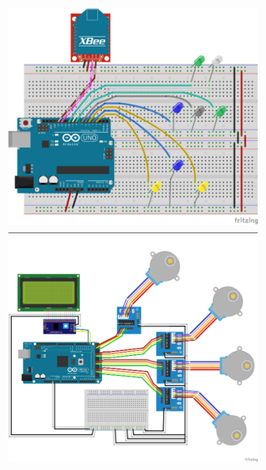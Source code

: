 ![alt tag](https://raw.githubusercontent.com/heldersepu/hs-arduino/master/EasyLights/EasyLights.png)
___
![alt tag](https://github.com/heldersepu/hs-arduino/raw/servos/SmartServos/SmartServos_bb.png)
